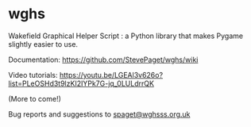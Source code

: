 # wghs
Wakefield Graphical Helper Script : a Python library that makes Pygame slightly easier to use.

Documentation:
https://github.com/StevePaget/wghs/wiki

Video tutorials:
https://youtu.be/LGEAl3v626o?list=PLeOSHd3t9lzKI2IYPk7G-jq_0LULdrrQK

(More to come!)

Bug reports and suggestions to spaget@wghsss.org.uk

